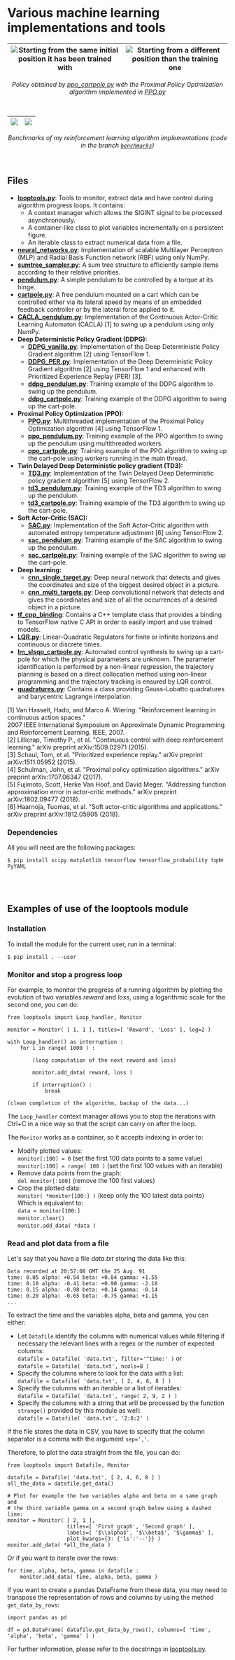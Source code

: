 # Various machine learning implementations and tools

![](illustrations/cartpole_ppo_1.gif?raw=true "Starting from the same initial position it has been trained with") | ![](illustrations/cartpole_ppo_2.gif?raw=true "Starting from a different position than the training one")
:-:|:-:

<p align="center">
	<i>Policy obtained by <a href="ppo_cartpole.py">ppo_cartpole.py</a> with the Proximal Policy Optimization algorithm implemented in <a href="PPO.py">PPO.py</a></i>
</p>

<br />


![](illustrations/benchmark_pendulum.png?raw=true) | ![](illustrations/benchmark_cartpole.png?raw=true)
:-:|:-:

<p align="center">
	<i>Benchmarks of my reinforcement learning algorithm implementations (code in the branch <code><a href="../../tree/benchmarks">benchmarks</a></code>)</i>
</p>

<br />


## Files

- [**looptools.py**](looptools.py): Tools to monitor, extract data and have control during algorithm progress loops. It contains:
	- A context manager which allows the SIGINT signal to be processed asynchronously.
	- A container-like class to plot variables incrementally on a persistent figure.
	- An iterable class to extract numerical data from a file.
- [**neural_networks.py**](neural_networks.py): Implementation of scalable Multilayer Perceptron (MLP) and Radial Basis Function network (RBF) using only NumPy.
- [**sumtree_sampler.py**](sumtree_sampler.py): A sum tree structure to efficiently sample items according to their relative priorities.
- [**pendulum.py**](pendulum.py): A simple pendulum to be controlled by a torque at its hinge.
- [**cartpole.py**](cartpole.py): A free pendulum mounted on a cart which can be controlled either via its lateral speed by means of an embedded feedback controller or by the lateral force applied to it.
- [**CACLA_pendulum.py**](CACLA_pendulum.py): Implementation of the Continuous Actor-Critic Learning Automaton (CACLA) [1] to swing up a pendulum using only NumPy.
- **Deep Deterministic Policy Gradient (DDPG):**
	- [**DDPG_vanilla.py**](DDPG_vanilla.py): Implementation of the Deep Deterministic Policy Gradient algorithm [2] using TensorFlow 1.
	- [**DDPG_PER.py**](DDPG_PER.py): Implementation of the Deep Deterministic Policy Gradient algorithm [2] using TensorFlow 1 and enhanced with Prioritized Experience Replay (PER) [3].
	- [**ddpg_pendulum.py**](ddpg_pendulum.py): Training example of the DDPG algorithm to swing up the pendulum.
	- [**ddpg_cartpole.py**](ddpg_cartpole.py): Training example of the DDPG algorithm to swing up the cart-pole.
- **Proximal Policy Optimization (PPO):**
	- [**PPO.py**](PPO.py): Multithreaded implementation of the Proximal Policy Optimization algorithm [4] using TensorFlow 1.
	- [**ppo_pendulum.py**](ppo_pendulum.py): Training example of the PPO algorithm to swing up the pendulum using multithreaded workers.
	- [**ppo_cartpole.py**](ppo_cartpole.py): Training example of the PPO algorithm to swing up the cart-pole using workers running in the main thread.
- **Twin Delayed Deep Deterministic policy gradient (TD3):**
	- [**TD3.py**](TD3.py): Implementation of the Twin Delayed Deep Deterministic policy gradient algorithm [5] using TensorFlow 2.
	- [**td3_pendulum.py**](td3_pendulum.py): Training example of the TD3 algorithm to swing up the pendulum.
	- [**td3_cartpole.py**](td3_cartpole.py): Training example of the TD3 algorithm to swing up the cart-pole.
- **Soft Actor-Critic (SAC):**
	- [**SAC.py**](SAC.py): Implementation of the Soft Actor-Critic algorithm with automated entropy temperature adjustment [6] using TensorFlow 2.
	- [**sac_pendulum.py**](sac_pendulum.py): Training example of the SAC algorithm to swing up the pendulum.
	- [**sac_cartpole.py**](sac_cartpole.py): Training example of the SAC algorithm to swing up the cart-pole.
- **Deep learning:**
	- [**cnn_single_target.py**](cnn_single_target.py): Deep neural network that detects and gives the coordinates and size of the biggest desired object in a picture.
	- [**cnn_multi_targets.py**](cnn_multi_targets.py): Deep convolutional network that detects and gives the coordinates and size of all the occurrences of a desired object in a picture.
- [**tf_cpp_binding**](tf_cpp_binding): Contains a C++ template class that provides a binding to TensorFlow native C API in order to easily import and use trained models.
- [**LQR.py**](LQR.py): Linear-Quadratic Regulators for finite or infinite horizons and continuous or discrete times.
- [**lm_slsqp_cartpole.py**](lm_slsqp_cartpole.py): Automated control synthesis to swing up a cart-pole for which the physical parameters are unknown. The parameter identification is performed by a non-linear regression, the trajectory planning is based on a direct collocation method using non-linear programming and the trajectory tracking is ensured by LQR control.
- [**quadratures.py**](quadratures.py): Contains a class providing Gauss-Lobatto quadratures and barycentric Lagrange interpolation.

[1] Van Hasselt, Hado, and Marco A. Wiering. "Reinforcement learning in continuous action spaces."<br />
    2007 IEEE International Symposium on Approximate Dynamic Programming and Reinforcement Learning. IEEE, 2007.<br />
[2] Lillicrap, Timothy P., et al. "Continuous control with deep reinforcement learning." arXiv preprint arXiv:1509.02971 (2015).<br />
[3] Schaul, Tom, et al. "Prioritized experience replay." arXiv preprint arXiv:1511.05952 (2015).<br />
[4] Schulman, John, et al. "Proximal policy optimization algorithms." arXiv preprint arXiv:1707.06347 (2017).<br />
[5] Fujimoto, Scott, Herke Van Hoof, and David Meger. "Addressing function approximation error in actor-critic methods." arXiv preprint arXiv:1802.09477 (2018).<br />
[6] Haarnoja, Tuomas, et al. "Soft actor-critic algorithms and applications." arXiv preprint arXiv:1812.05905 (2018).


### Dependencies

All you will need are the following packages:

`$ pip install scipy matplotlib tensorflow tensorflow_probability tqdm PyYAML`

<br />
<br />


## Examples of use of the looptools module


### Installation

To install the module for the current user, run in a terminal:

`$ pip install . --user`


### Monitor and stop a progress loop

For example, to monitor the progress of a running algorithm by plotting the evolution of two variables *reward* and *loss*, using a logarithmic scale for the second one, you can do:

	from looptools import Loop_handler, Monitor

	monitor = Monitor( [ 1, 1 ], titles=[ 'Reward', 'Loss' ], log=2 )

	with Loop_handler() as interruption :
		for i in range( 1000 ) :

			(long computation of the next reward and loss)

			monitor.add_data( reward, loss )

			if interruption() :
				break
	
	(clean completion of the algorithm, backup of the data...)

The `Loop_handler` context manager allows you to stop the iterations with Ctrl+C in a nice way so that the script can carry on after the loop.

The `Monitor` works as a container, so it accepts indexing in order to:
- Modify plotted values:<br />
`monitor[:100] = 0` (set the first 100 data points to a same value)<br />
`monitor[:100] = range( 100 )` (set the first 100 values with an iterable)
- Remove data points from the graph:<br />
`del monitor[:100]` (remove the 100 first values)
- Crop the plotted data:<br />
`monitor( *monitor[100:] )` (keep only the 100 latest data points)<br />
Which is equivalent to:<br />
`data = monitor[100:]`<br />
`monitor.clear()`<br />
`monitor.add_data( *data )`


### Read and plot data from a file

Let's say that you have a file *data.txt* storing the data like this:

	Data recorded at 20:57:08 GMT the 25 Aug. 91
	time: 0.05 alpha: +0.54 beta: +0.84 gamma: +1.55
	time: 0.10 alpha: -0.41 beta: +0.90 gamma: -2.18
	time: 0.15 alpha: -0.98 beta: +0.14 gamma: -0.14
	time: 0.20 alpha: -0.65 beta: -0.75 gamma: +1.15
	...

To extract the time and the variables alpha, beta and gamma, you can either:
- Let `Datafile` identify the columns with numerical values while filtering if necessary the relevant lines with a regex or the number of expected columns:<br />
`datafile = Datafile( 'data.txt', filter='^time:' )` or<br />
`datafile = Datafile( 'data.txt', ncols=8 )`
- Specify the columns where to look for the data with a list:<br />
`datafile = Datafile( 'data.txt', [ 2, 4, 6, 8 ] )`
- Specify the columns with an iterable or a list of iterables:<br />
`datafile = Datafile( 'data.txt', range( 2, 9, 2 ) )`
- Specify the columns with a string that will be processed by the function `strange()` provided by this module as well:<br />
`datafile = Datafile( 'data.txt', '2:8:2' )`

If the file stores the data in CSV, you have to specify that the column separator is a comma with the argument `sep=','`.

Therefore, to plot the data straight from the file, you can do:

	from looptools import Datafile, Monitor

	datafile = Datafile( 'data.txt', [ 2, 4, 6, 8 ] )
	all_the_data = datafile.get_data()

	# Plot for example the two variables alpha and beta on a same graph and
	# the third variable gamma on a second graph below using a dashed line:
	monitor = Monitor( [ 2, 1 ],
	                   titles=[ 'First graph', 'Second graph' ],
	                   labels=[ '$\\alpha$', '$\\beta$', '$\gamma$' ],
	                   plot_kwargs={3: {'ls':'--'}} )
	monitor.add_data( *all_the_data )

Or if you want to iterate over the rows:

	for time, alpha, beta, gamma in datafile :
		monitor.add_data( time, alpha, beta, gamma )

If you want to create a pandas DataFrame from these data, you may need to transpose the representation of rows and columns by using the method `get_data_by_rows`:

	import pandas as pd

	df = pd.DataFrame( datafile.get_data_by_rows(), columns=[ 'time', 'alpha', 'beta', 'gamma' ] )


For further information, please refer to the docstrings in [looptools.py](looptools.py).
